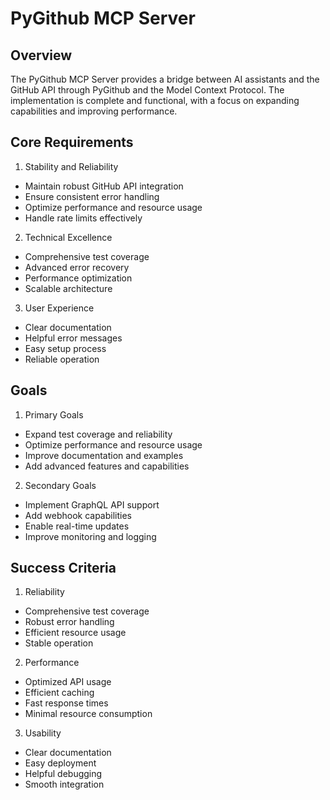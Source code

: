 # PyGithub MCP Server

## Overview
The PyGithub MCP Server provides a bridge between AI assistants and the GitHub API through PyGithub and the Model Context Protocol. The implementation is complete and functional, with a focus on expanding capabilities and improving performance.

## Core Requirements

1. Stability and Reliability
- Maintain robust GitHub API integration
- Ensure consistent error handling
- Optimize performance and resource usage
- Handle rate limits effectively

2. Technical Excellence
- Comprehensive test coverage
- Advanced error recovery
- Performance optimization
- Scalable architecture

3. User Experience
- Clear documentation
- Helpful error messages
- Easy setup process
- Reliable operation

## Goals

1. Primary Goals
- Expand test coverage and reliability
- Optimize performance and resource usage
- Improve documentation and examples
- Add advanced features and capabilities

2. Secondary Goals
- Implement GraphQL API support
- Add webhook capabilities
- Enable real-time updates
- Improve monitoring and logging

## Success Criteria

1. Reliability
- Comprehensive test coverage
- Robust error handling
- Efficient resource usage
- Stable operation

2. Performance
- Optimized API usage
- Efficient caching
- Fast response times
- Minimal resource consumption

3. Usability
- Clear documentation
- Easy deployment
- Helpful debugging
- Smooth integration
